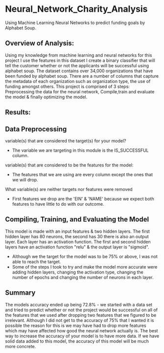 # Neural_Network_Charity_Analysis
Using Machine Learning Neural Networks to predict funding goals by Alphabet Soup.

## Overview of Analysis:
Using my knowledge from machine learning and neural networks for this project I use the features in this dataset I create a binary classifier that will tell the customer whether or not the applicants will be successful using alphabet soup. The dataset contains over 34,000 organizations that have been funded by alphabet soup. There are a number of columns that capture the metadata of each organization such as organization type, the use of funding amongst others. This project is comprised of 3 steps: Preprocessing the data for the neural network, Compile,train and evaluate the model & finally optimizing the model.

## Results:

## Data Preprocessing 
variable(s) that are considered the target(s) for your model?
* The variable we are targeting in this module is the IS_SUCCESSFUL column.

variable(s) that are considered to be the features for the model:
* The features that we are using are every column except the ones that we will drop.

What variable(s) are neither targets nor features were removed
* First features we drop are the 'EIN' & 'NAME' because we expect both features to have little to do with our outcome.

## Compiling, Training, and Evaluating the Model

This model is made with an input features & two hidden layers. The first hidden layer has 80 neurons, the second has 30 there is also an output layer. Each layer has an activation function. The first and second hidden layers have an activation function "relu" & the output layer is "sigmoid". 

* Although we the target for the model was to be 75% or above, I was not able to reach the target.
* Some of the steps I took to try and make the model more accurate were adding hidden layers, changing the activation type, changing the number of epochs and changing the number of neurons in each layer.

## Summary

The models accuracy ended up being 72.8% - we started with a data set and tried to predict whether or not the project would be successful on all of the features that we used after dropping two features that we figured to be irrelevant. Although I did not get to the accuracy of 75% that I wanted it is possible the reason for this is we may have had to drop more features which may have affected how good the neural network actually is. The best way to increase the accuracy of your model is to have more data. If we have solid data added to this model, the accuracy of this model will be much more concrete.
